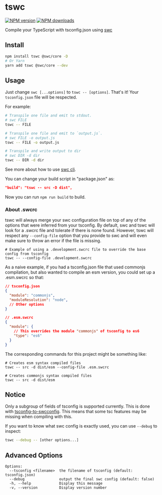 # tswc

[![NPM version](https://img.shields.io/npm/v/tswc.svg?style=flat)](https://npmjs.org/package/tswc)
[![NPM downloads](https://img.shields.io/npm/dm/tswc.svg?style=flat)](https://npmjs.org/package/tswc)

Compile your TypeScript with tsconfig.json using [swc](https://swc.rs)

## Install

```bash
npm install tswc @swc/core -D
# Or Yarn
yarn add tswc @swc/core --dev
```

## Usage

Just change `swc [...options]` to `tswc -- [options]`. That's it! Your `tsconfig.json` file will be respected.

For example:

```bash
# Transpile one file and emit to stdout.
# swc FILE
tswc -- FILE

# Transpile one file and emit to `output.js`.
# swc FILE -o output.js
tswc -- FILE -o output.js

# Transpile and write output to dir
# swc DIR -d dir
tswc -- DIR -d dir
```

See more about how to use [swc cli](https://swc.rs/docs/usage-swc-cli).

You can change your build script in "package.json" as:

```json
"build": "tswc -- src -D dist",
```

Now you can run `npm run build` to build.

### About .swcrc

tswc will always merge your swc configuration file on top of any of the options that were inferred from your tsconfig.
By default, swc and tswc will look for a .swcrc file and tolerate if there is none found.  However, tswc will respect
any `--config-file` option that you provide to swc and will even make sure to throw an error if the file is missing.

```shell
# Example of using a .development.swcrc file to override the base config from tsconfig
tswc -- --config-file .development.swcrc
```

As a naive example, if you had a tsconfig.json file that used commonjs compilation, but also wanted to compile an esm version,
you could set up a .esm.swcrc so that:

```json
// tsconfig.json
{
  "module": "commonjs",
  "moduleResolution": "node",
  // Other options
}

// .esm.swcrc
{
  "module": {
    // This overrides the module "commonjs" of tsconfig to es6
    "type": "es6"
  }
}
```

The corresponding commands for this project might be something like:

```shell
# Creates esm syntax compiled files
tswc -- src -d dist/esm --config-file .esm.swcrc

# Creates commonjs syntax compiled files
tswc -- src -d dist/esm
```

## Notice

Only a subgroup of fields of tsconfig is supported currently. This is done with [tsconfig-to-swcconfig](https://github.com/Songkeys/tsconfig-to-swcconfig). This means that some tsc features may be missing when compiling with this.

If you want to know what swc config is exactly used, you can use `--debug` to inspect:

```bash
tswc --debug -- [other options...]
```

## Advanced Options

```
Options:
  --tsconfig <filename>  the filename of tsconfig (default: tsconfig.json)
  --debug                output the final swc config (default: false)
  -h, --help             Display this message
  -v, --version          Display version number
```
